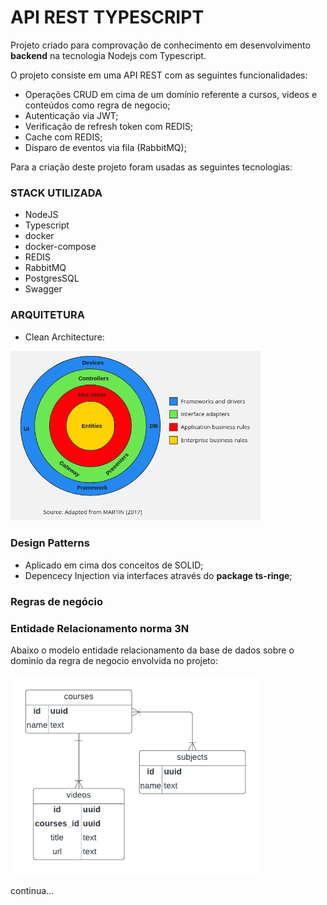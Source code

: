 
# API REST TYPESCRIPT

Projeto criado para comprovação de conhecimento em desenvolvimento **backend** na tecnologia Nodejs com Typescript.

O projeto consiste em uma API REST com as seguintes funcionalidades:

* Operações CRUD em cima de um domínio referente a cursos, videos e conteúdos como regra de negocio;
* Autenticação via JWT;
* Verificação de refresh token com REDIS;
* Cache com REDIS;
* Disparo de eventos via fila (RabbitMQ);

Para a criação deste projeto foram usadas as seguintes tecnologias:

### STACK UTILIZADA

* NodeJS
* Typescript
* docker
* docker-compose
* REDIS
* RabbitMQ
* PostgresSQL
* Swagger

### ARQUITETURA

* Clean Architecture:

<img src="assets/CLEAN-ARCH.png" width="400">

### Design Patterns

* Aplicado em cima dos conceitos de SOLID;
* Depencecy Injection via interfaces através do **package ts-ringe**;

### Regras de negócio

### Entidade Relacionamento norma 3N

Abaixo o modelo entidade relacionamento da base de dados sobre o dominío da regra de negocio envolvida no projeto:

<img src="assets/ER.png" width="400">

continua...